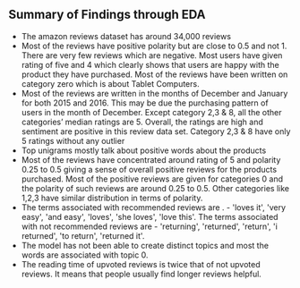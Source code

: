 
## Summary of Findings through EDA

- The amazon reviews dataset has around 34,000 reviews
- Most of the reviews have positive polarity  but are close to 0.5 and not 1. There are very few reviews which are negative. Most users have given rating of five and 4 which clearly shows that users are happy with the product they have purchased. Most of the reviews have been written on category zero which is about Tablet Computers.
- Most of the reviews are written in the months of December and January for both 2015 and 2016. This may be due the purchasing pattern of users in the month of December.  Except category 2,3 & 8, all the other categories’ median ratings are 5. Overall, the ratings are high and sentiment are positive in this review data set. Category 2,3 & 8 have only 5 ratings without any outlier
- Top unigrams mostly talk about positive words about the products
- Most of the reviews have concentrated around rating of 5 and polarity 0.25 to 0.5 giving a sense of overall positive reviews for the products purchased. Most of the positive reviews are given for categories 0 and the polarity of such reviews are around 0.25 to 0.5.  Other categories like 1,2,3 have similar distribution in terms of polarity.
- The terms associated with recommended reviews are . - 'loves it', 'very easy', 'and easy', 'loves', 'she loves', 'love this'. The terms associated with not recommended reviews are -  'returning', 'returned', 'return', 'i returned', 'to return', 'returned it'.
- The model has not been able to create distinct topics and most the words are associated with topic 0.
- The reading time of upvoted reviews is twice that of not upvoted reviews. It means that people usually find longer reviews helpful.
